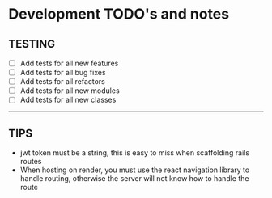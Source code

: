 # Development TODO's and notes

## TESTING

- [ ] Add tests for all new features
- [ ] Add tests for all bug fixes
- [ ] Add tests for all refactors
- [ ] Add tests for all new modules
- [ ] Add tests for all new classes

---

## TIPS

- jwt token must be a string, this is easy to miss when scaffolding rails routes
- When hosting on render, you must use the react navigation library to handle routing, otherwise the server will not know how to handle the route
